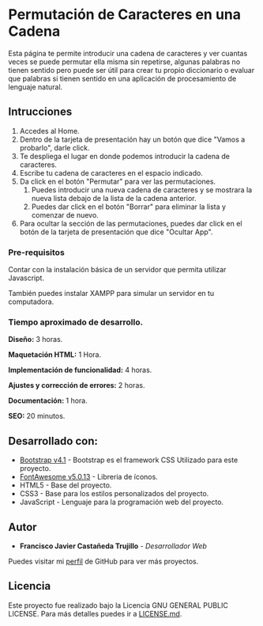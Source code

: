 # Permutación de Caracteres en una Cadena

Esta página te permite introducir una cadena de caracteres y ver cuantas veces se puede permutar ella misma sin repetirse, algunas palabras no tienen sentido pero puede ser útil para crear tu propio diccionario o evaluar que palabras si tienen sentido en una aplicación de procesamiento de lenguaje natural.

## Intrucciones

1. Accedes al Home.
2. Dentro de la tarjeta de presentación hay un botón que dice "Vamos a probarlo", darle click.
3. Te despliega el lugar en donde podemos introducir la cadena de caracteres.
4. Escribe tu cadena de caracteres en el espacio indicado.
5. Da click en el botón "Permutar" para ver las permutaciones.
      1. Puedes introducir una nueva cadena de caracteres y se mostrara la nueva lista debajo de la lista de la cadena anterior.
      2. Puedes dar click en el botón "Borrar" para eliminar la lista y comenzar de nuevo.
6. Para ocultar la sección de las permutaciones, puedes dar click en el botón de la tarjeta de presentación que dice "Ocultar App".

### Pre-requisitos

Contar con la instalación básica de un servidor que permita utilizar Javascript.

También puedes instalar XAMPP para simular un servidor en tu computadora.

### Tiempo aproximado de desarrollo.

**Diseño:** 3 horas.

**Maquetación HTML:** 1 Hora.

**Implementación de funcionalidad:** 4 horas.

**Ajustes y corrección de errores:** 2 horas.

**Documentación:** 1 hora.

**SEO:** 20 minutos.

## Desarrollado con:

* [Bootstrap v4.1](https://getbootstrap.com/) - Bootstrap es el framework CSS Utilizado para este proyecto.
* [FontAwesome v5.0.13](https://fontawesome.com/) - Libreria de íconos.
* HTML5 - Base del proyecto.
* CSS3 - Base para los estilos personalizados del proyecto.
* JavaScript - Lenguaje para la programación web del proyecto.

## Autor

* **Francisco Javier Castañeda Trujillo** - *Desarrollador Web*

Puedes visitar mi [perfil](https://github.com/fcastaneda9725) de GitHub para ver más proyectos.

## Licencia

Este proyecto fue realizado bajo la Licencia GNU GENERAL PUBLIC LICENSE. Para más detalles puedes ir a [LICENSE.md](LICENSE.md).
